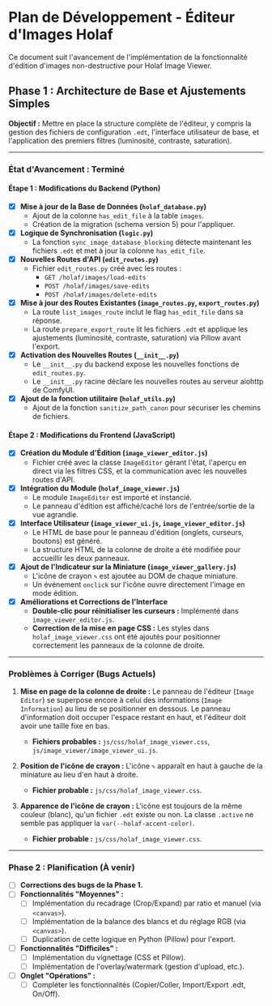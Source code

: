 # Plan de Développement - Éditeur d'Images Holaf

Ce document suit l'avancement de l'implémentation de la fonctionnalité d'édition d'images non-destructive pour Holaf Image Viewer.

## Phase 1 : Architecture de Base et Ajustements Simples

**Objectif :** Mettre en place la structure complète de l'éditeur, y compris la gestion des fichiers de configuration `.edt`, l'interface utilisateur de base, et l'application des premiers filtres (luminosité, contraste, saturation).

---

### **État d'Avancement :** Terminé

#### **Étape 1 : Modifications du Backend (Python)**

-   [x] **Mise à jour de la Base de Données (`holaf_database.py`)**
    -   Ajout de la colonne `has_edit_file` à la table `images`.
    -   Création de la migration (schema version 5) pour l'appliquer.
-   [x] **Logique de Synchronisation (`logic.py`)**
    -   La fonction `sync_image_database_blocking` détecte maintenant les fichiers `.edt` et met à jour la colonne `has_edit_file`.
-   [x] **Nouvelles Routes d'API (`edit_routes.py`)**
    -   Fichier `edit_routes.py` créé avec les routes :
        -   `GET /holaf/images/load-edits`
        -   `POST /holaf/images/save-edits`
        -   `POST /holaf/images/delete-edits`
-   [x] **Mise à jour des Routes Existantes (`image_routes.py`, `export_routes.py`)**
    -   La route `list_images_route` inclut le flag `has_edit_file` dans sa réponse.
    -   La route `prepare_export_route` lit les fichiers `.edt` et applique les ajustements (luminosité, contraste, saturation) via Pillow avant l'export.
-   [x] **Activation des Nouvelles Routes (`__init__.py`)**
    -   Le `__init__.py` du backend expose les nouvelles fonctions de `edit_routes.py`.
    -   Le `__init__.py` racine déclare les nouvelles routes au serveur aiohttp de ComfyUI.
-   [x] **Ajout de la fonction utilitaire (`holaf_utils.py`)**
    -   Ajout de la fonction `sanitize_path_canon` pour sécuriser les chemins de fichiers.

#### **Étape 2 : Modifications du Frontend (JavaScript)**

-   [x] **Création du Module d'Édition (`image_viewer_editor.js`)**
    -   Fichier créé avec la classe `ImageEditor` gérant l'état, l'aperçu en direct via les filtres CSS, et la communication avec les nouvelles routes d'API.
-   [x] **Intégration du Module (`holaf_image_viewer.js`)**
    -   Le module `ImageEditor` est importé et instancié.
    -   Le panneau d'édition est affiché/caché lors de l'entrée/sortie de la vue agrandie.
-   [x] **Interface Utilisateur (`image_viewer_ui.js`, `image_viewer_editor.js`)**
    -   Le HTML de base pour le panneau d'édition (onglets, curseurs, boutons) est généré.
    -   La structure HTML de la colonne de droite a été modifiée pour accueillir les deux panneaux.
-   [x] **Ajout de l'Indicateur sur la Miniature (`image_viewer_gallery.js`)**
    -   L'icône de crayon `✎` est ajoutée au DOM de chaque miniature.
    -   Un événement `onclick` sur l'icône ouvre directement l'image en mode édition.
-   [x] **Améliorations et Corrections de l'Interface**
    -   **Double-clic pour réinitialiser les curseurs :** Implémenté dans `image_viewer_editor.js`.
    -   **Correction de la mise en page CSS :** Les styles dans `holaf_image_viewer.css` ont été ajoutés pour positionner correctement les panneaux de la colonne de droite.

---

### **Problèmes à Corriger (Bugs Actuels)**

1.  **Mise en page de la colonne de droite :** Le panneau de l'éditeur (`Image Editor`) se superpose encore à celui des informations (`Image Information`) au lieu de se positionner en dessous. Le panneau d'information doit occuper l'espace restant en haut, et l'éditeur doit avoir une taille fixe en bas.
    -   **Fichiers probables :** `js/css/holaf_image_viewer.css`, `js/image_viewer/image_viewer_ui.js`.

2.  **Position de l'icône de crayon :** L'icône `✎` apparaît en haut à gauche de la miniature au lieu d'en haut à droite.
    -   **Fichier probable :** `js/css/holaf_image_viewer.css`.

3.  **Apparence de l'icône de crayon :** L'icône est toujours de la même couleur (blanc), qu'un fichier `.edt` existe ou non. La classe `.active` ne semble pas appliquer la `var(--holaf-accent-color)`.
    -   **Fichier probable :** `js/css/holaf_image_viewer.css`.

---

### **Phase 2 : Planification (À venir)**

-   [ ] **Corrections des bugs de la Phase 1.**
-   [ ] **Fonctionnalités "Moyennes" :**
    -   [ ] Implémentation du recadrage (Crop/Expand) par ratio et manuel (via `<canvas>`).
    -   [ ] Implémentation de la balance des blancs et du réglage RGB (via `<canvas>`).
    -   [ ] Duplication de cette logique en Python (Pillow) pour l'export.
-   [ ] **Fonctionnalités "Difficiles" :**
    -   [ ] Implémentation du vignettage (CSS et Pillow).
    -   [ ] Implémentation de l'overlay/watermark (gestion d'upload, etc.).
-   [ ] **Onglet "Opérations" :**
    -   [ ] Compléter les fonctionnalités (Copier/Coller, Import/Export .edt, On/Off).